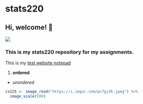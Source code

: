 # stats220
## Hi, welcome! 🤠

![](https://c.tenor.com/Rvg85hYcpHgAAAAd/kermit-dancing.gif)

### This is my stats220 repository for my assignments.
This is my [test website notepad](https://dstko.github.io/stats220/)

1. **ordered**
* *unordered*

```r
cs225 <- image_read("https://i.imgur.com/pc7gjdk.jpeg") %>%
  image_scale(500)
```
